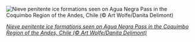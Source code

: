 
![Nieve penitente ice formations seen on Agua Negra Pass in the Coquimbo Region of the Andes, Chile (© Art Wolfe/Danita Delimont)](https://cn.bing.com//th?id=OHR.PenitentSnow_EN-US0047515629_1920x1080.jpg&rf=LaDigue_1920x1080.jpg&pid=hp)

*[Nieve penitente ice formations seen on Agua Negra Pass in the Coquimbo Region of the Andes, Chile (© Art Wolfe/Danita Delimont)](https://www.bing.com/search?q=penitente+snow+formations&form=hpcapt&filters=HpDate%3a%2220210210_0800%22)*
